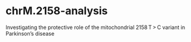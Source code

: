 # chrM.2158-analysis
Investigating the protective role of the mitochondrial 2158 T > C variant in Parkinson’s disease
